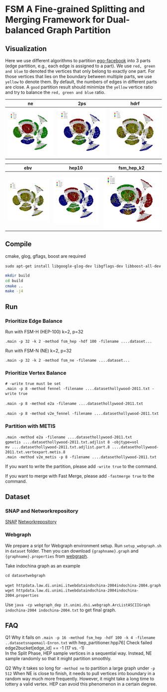 FSM A Fine-grained Splitting and Merging Framework for Dual-balanced Graph Partition
=============================================

## Visualization

Here we use different algorithms to partition [ego-facebook](httpssnap.stanford.edudataego-Facebook.html) into 3 parts (edge partition, e.g., each edge is assigned to a part).
We use `red, green and blue` to denoted the vertices that only belong to exactly one part.
For those vertices that lies on the boundary between multiple parts, we use `yellow` to denote them.
By default, the numbers of edges in different parts are close.
A `good` partition result should minimize the `yellow` vertice ratio and try to balance the `red, green and blue` ratio.



|   ne   |   2ps   |   hdrf   |
| :-: | :-: | :-: |
|   <img src="images/facebook_combined.edgepart.ne.3.png" width="100%">    |   <img src="images/facebook_combined.edgepart.2ps.3.png" width="100%">   |   <img src="images/facebook_combined.edgepart.hdrf.3.png" width="100%">   |

|   ebv   |   hep10   | **fsm_hep_k2** |
| :-: | :-: |  :-: |
|   <img src="images/facebook_combined.edgepart.ebv.3.png" width="100%">   |   <img src="images/facebook_combined.edgepart.hep_hdf_10.3.png" width="100%">   |   <img src="images/facebook_combined.edgepart.fsm_hep_k_2.3.png" width="100%">   |


## Compile

cmake, glog, gflags, boost are required

`sudo apt-get install libgoogle-glog-dev libgflags-dev libboost-all-dev`

```sh
mkdir build 
cd build
cmake ..
make -j4
```

## Run

### Prioritize Edge Balance

Run with FSM-H (HEP-100) k=2, p=32

```shell
.main -p 32 -k 2 -method fsm_hep -hdf 100 -filename ....dataset...
```

Run with FSM-N (NE) k=2, p=32

```shell
.main -p 32 -k 2 -method fsm_ne -filename ....dataset...
```

### Prioritize Vertex Balance

```shell
# -write true must be set
.main -p 8 -method fennel -filename ....datasethollywood-2011.txt -write true

.main -p 8 -method e2a -filename ....datasethollywood-2011.txt

.main -p 8 -method v2e_fennel -filename ....datasethollywood-2011.txt
```

### Partition with METIS

```shell
.main -method e2a -filename ....datasethollywood-2011.txt
gpmetis ....datasethollywood-2011.txt.adjlist 8 -objtype=vol
mv ....datasethollywood-2011.txt.adjlist.part.8 ....datasethollywood-2011.txt.vertexpart.metis.8
.main -method v2e_metis -p 8 -filename ....datasethollywood-2011.txt
```


If you want to write the partition, please add `-write true` to the command.

If you want to merge with Fast Merge, please add `-fastmerge true` to the command.

## Dataset

### SNAP and Networkrepository

[SNAP](httpsnap.stanford.edudataindex.html)
[Networkrepository](httpsnetworkrepository.comnetworks.php)

### Webgraph
We prepare a sript for Webgraph environment setup. Run `setup_webgraph.sh` in `dataset` folder. 
Then you can download `{graphname}.graph` and `{graphname}.properties` from [webgraph](httpslaw.di.unimi.itdatasets.php). 

Take indochina graph as an example

```shell
cd datasetwebgraph

wget httpdata.law.di.unimi.itwebdataindochina-2004indochina-2004.graph
wget httpdata.law.di.unimi.itwebdataindochina-2004indochina-2004.properties
```

Use `java -cp webgraph_dep it.unimi.dsi.webgraph.ArcListASCIIGraph indochina-2004 indochina-2004.txt` to get final graph. 

## FAQ

Q1 Why it fails on `.main -p 16 -method fsm_hep -hdf 100 -k 4 -filename ..datasetsnapemail-Enron.txt` with hep_partitioner.hpp76] Check failed edge2bucket[edge_id] == -1 (17 vs. -1)   
 In the Split Phase, HEP sample vertices in a sequential way. 
 Instead, NE sample randomly so that it might partition smoothly. 

Q2 Why it takes so long for `-method ne` to partition a large graph under `-p 512` 
 When NE is close to finish, it needs to pull vertices into boundary in a random way much more frequently. However, it might take a long time to lottery a valid vertex. 
 HEP can avoid this phenomenon in a certain degree. 